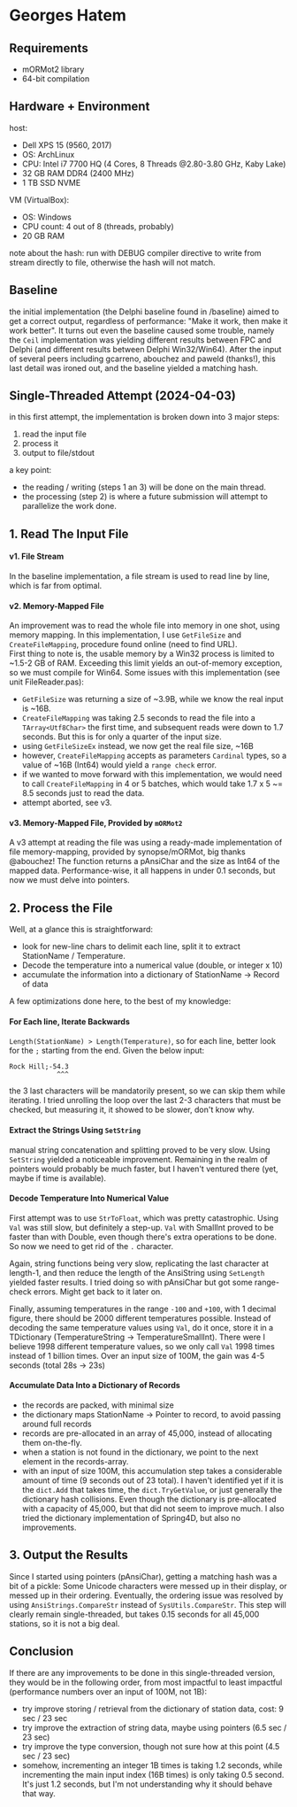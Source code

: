 # Georges Hatem

## Requirements
 - mORMot2 library
 - 64-bit compilation
 
## Hardware + Environment
host: 
 - Dell XPS 15 (9560, 2017)
 - OS: ArchLinux
 - CPU: Intel i7 7700 HQ (4 Cores, 8 Threads @2.80-3.80 GHz, Kaby Lake)
 - 32 GB RAM DDR4 (2400 MHz)
 - 1 TB SSD NVME
 
VM (VirtualBox):
 - OS: Windows
 - CPU count: 4 out of 8 (threads, probably)
 - 20 GB RAM
 
note about the hash:
run with DEBUG compiler directive to write from stream directly to file, otherwise the hash will not match.

## Baseline
the initial implementation (the Delphi baseline found in /baseline) aimed to get a correct output, regardless of performance: 
"Make it work, then make it work better".
It turns out even the baseline caused some trouble, namely the `Ceil` implementation was yielding different results between FPC and Delphi (and different results between Delphi Win32/Win64).
After the input of several peers including gcarreno, abouchez and paweld (thanks!), this last detail was ironed out, and the baseline yielded a matching hash.

## Single-Threaded Attempt (2024-04-03)
 
in this first attempt, the implementation is broken down into 3 major steps:
 1. read the input file
 2. process it
 3. output to file/stdout
 
a key point: 
 - the reading / writing (steps 1 an 3) will be done on the main thread.
 - the processing (step 2) is where a future submission will attempt to parallelize the work done.
 
## 1. Read The Input File

#### v1. File Stream
In the baseline implementation, a file stream is used to read line by line, which is far from optimal.

#### v2. Memory-Mapped File
An improvement was to read the whole file into memory in one shot, using memory mapping. 
In this implementation, I use `GetFileSize` and `CreateFileMapping`, procedure found online (need to find URL).  
First thing to note is, the usable memory by a Win32 process is limited to ~1.5-2 GB of RAM. Exceeding this limit yields an out-of-memory exception, so we must compile for Win64.
Some issues with this implementation (see unit FileReader.pas): 
 - `GetFileSize` was returning a size of ~3.9B, while we know the real input is ~16B.
 - `CreateFileMapping` was taking 2.5 seconds to read the file into a `TArray<Utf8Char>` the first time, and subsequent reads were down to 1.7 seconds.  But this is for only a quarter of the input size.
 - using `GetFileSizeEx` instead, we now get the real file size, ~16B
 - however, `CreateFileMapping` accepts as parameters `Cardinal` types, so a value of ~16B (Int64) would yield a `range check` error.
 - if we wanted to move forward with this implementation, we would need to call `CreateFileMapping` in 4 or 5 batches, which would take 1.7 x 5 ~= 8.5 seconds just to read the data.
 - attempt aborted, see v3.
 
#### v3. Memory-Mapped File, Provided by `mORMot2`
A v3 attempt at reading the file was using a ready-made implementation of file memory-mapping, provided by synopse/mORMot, big thanks @abouchez!
The function returns a pAnsiChar and the size as Int64 of the mapped data.  Performance-wise, it all happens in under 0.1 seconds, but now we must delve into pointers.


## 2. Process the File

Well, at a glance this is straightforward:
 - look for new-line chars to delimit each line, split it to extract StationName / Temperature.
 - Decode the temperature into a numerical value (double, or integer x 10)
 - accumulate the information into a dictionary of StationName -> Record of data
 
A few optimizations done here, to the best of my knowledge:
  
#### For Each line, Iterate Backwards
`Length(StationName) > Length(Temperature)`, so for each line, better look for the `;` starting from the end.
Given the below input:
```
Rock Hill;-54.3
            ^^^
```
the 3 last characters will be mandatorily present, so we can skip them while iterating.
I tried unrolling the loop over the last 2-3 characters that must be checked, but measuring it, it showed to be slower, don't know why.

#### Extract the Strings Using `SetString`
manual string concatenation and splitting proved to be very slow.
Using `SetString` yielded a noticeable improvement. Remaining in the realm of pointers would probably be much faster, but I haven't ventured there (yet, maybe if time is available).

#### Decode Temperature Into Numerical Value
First attempt was to use `StrToFloat`, which was pretty catastrophic. Using `Val` was still slow, but definitely a step-up. `Val` with SmallInt proved to be faster than with Double, even though there's extra operations to be done.
So now we need to get rid of the `.` character.

Again, string functions being very slow, replicating the last character at length-1, and then reduce the length of the AnsiString using `SetLength` yielded faster results. I tried doing so with pAnsiChar but got some range-check errors.  Might get back to it later on.

Finally, assuming temperatures in the range `-100` and `+100`, with 1 decimal figure, there should be 2000 different temperatures possible.
Instead of decoding the same temperature values using `Val`, do it once, store it in a TDictionary (TemperatureString -> TemperatureSmallInt). There were I believe 1998 different temperature values, so we only call `Val` 1998 times instead of 1 billion times.  Over an input size of 100M, the gain was 4-5 seconds (total 28s -> 23s)

#### Accumulate Data Into a Dictionary of Records
 - the records are packed, with minimal size
 - the dictionary maps StationName -> Pointer to record, to avoid passing around full records
 - records are pre-allocated in an array of 45,000, instead of allocating them on-the-fly.
 - when a station is not found in the dictionary, we point to the next element in the records-array.
 - with an input of size 100M, this accumulation step takes a considerable amount of time (9 seconds out of 23 total). I haven't identified yet if it is the `dict.Add` that takes time, the `dict.TryGetValue`, or just generally the dictionary hash collisions.  Even though the dictionary is pre-allocated with a capacity of 45,000, but that did not seem to improve much. I also tried the dictionary implementation of Spring4D, but also no improvements.
 
## 3. Output the Results
Since I started using pointers (pAnsiChar), getting a matching hash was a bit of a pickle:
Some Unicode characters were messed up in their display, or messed up in their ordering.
Eventually, the ordering issue was resolved by using `AnsiStrings.CompareStr` instead of `SysUtils.CompareStr`. This step will clearly remain single-threaded, but takes 0.15 seconds for all 45,000 stations, so it is not a big deal.

## Conclusion

If there are any improvements to be done in this single-threaded version, they would be in the following order, from most impactful to least impactful (performance numbers over an input of 100M, not 1B):
 - try improve storing / retrieval from the dictionary of station data, cost: 9 sec / 23 sec
 - try improve the extraction of string data, maybe using pointers (6.5 sec / 23 sec)
 - try improve the type conversion, though not sure how at this point (4.5 sec / 23 sec)
 - somehow, incrementing an integer 1B times is taking 1.2 seconds, while incrementing the main input index (16B times) is only taking 0.5 second.  It's just 1.2 seconds, but I'm not understanding why it should behave that way. 
